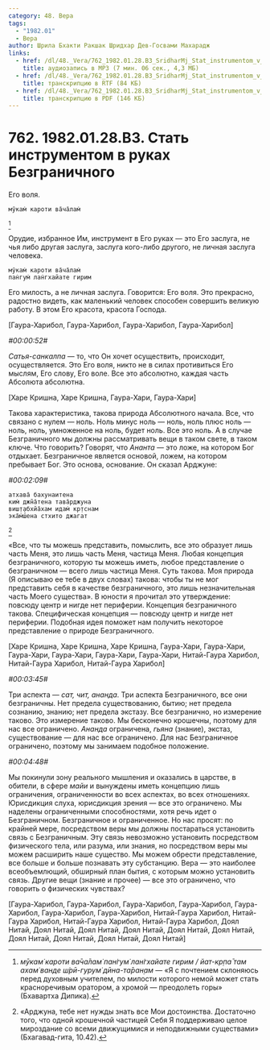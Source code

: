```yaml
---
category: 48. Вера
tags:
  - "1982.01"
  - Вера
author: Шрила Бхакти Ракшак Шридхар Дев-Госвами Махарадж
links:
  - href: /dl/48._Vera/762_1982.01.28.B3_SridharMj_Stat_instrumentom_v_rukah_Bezgranichnogo.mp3
    title: аудиозапись в MP3 (7 мин. 06 сек., 4,3 МБ)
  - href: /dl/48._Vera/762_1982.01.28.B3_SridharMj_Stat_instrumentom_v_rukah_Bezgranichnogo.rtf
    title: транскрипцию в RTF (84 КБ)
  - href: /dl/48._Vera/762_1982.01.28.B3_SridharMj_Stat_instrumentom_v_rukah_Bezgranichnogo.pdf
    title: транскрипцию в PDF (146 КБ)
---
```


# 762. 1982.01.28.B3. Стать инструментом в руках Безграничного

Его воля.

    мӯкам̇ кароти ва̄ча̄лам̇
[^_ftn1]

Орудие, избранное Им, инструмент в Его руках — это Его заслуга, не чья либо другая заслуга, заслуга кого-либо другого, не личная заслуга человека.

    мӯкам̇ кароти ва̄ча̄лам̇
    пан̇гум̇ лан̇гхайате гирим

Его милость, а не личная заслуга. Говорится: Его воля. Это прекрасно, радостно видеть, как маленький человек способен совершить великую работу. В этом Его красота, красота Господа.

[Гаура-Харибол, Гаура-Харибол, Гаура-Харибол, Гаура-Харибол]

*#00:00:52#*

*Сатья-санкалпа* — то, что Он хочет осуществить, происходит, осуществляется. Это Его воля, никто не в силах противиться Его мыслям, Его слову, Его воле. Все это абсолютно, каждая часть Абсолюта абсолютна.

[Харе Кришна, Харе Кришна, Гаура-Хари, Гаура-Хари]

Такова характеристика, такова природа Абсолютного начала. Все, что связано с нулем — ноль. Ноль минус ноль — ноль, ноль плюс ноль — ноль, ноль, умноженное на ноль, будет ноль. Все это ноль. А в случае Безграничного мы должны рассматривать вещи в таком свете, в таком ключе. Что говорить? Говорят, что *Ананта* — это ложе, на котором Бог отдыхает. Безграничное является основой, ложем, на котором пребывает Бог. Это основа, основание. Он сказал Арджуне:

*#00:02:09#*

    атхава̄ бахунаитена
    ким̇ джн̃а̄тена тава̄рджуна
    виш̣т̣абхйа̄хам идам̇ кр̣тснам
    эка̄м̇ш́ена стхито джагат
[^_ftn2]

«Все, что ты можешь представить, помыслить, все это образует лишь часть Меня, это лишь часть Меня, частица Меня. Любая концепция безграничного, которую ты можешь иметь, любое представление о безграничном — всего лишь частица Меня. Суть такова. Моя природа (Я описываю ее тебе в двух словах) такова: чтобы ты не мог представить себя в качестве безграничного, это лишь незначительная часть Моего существа». В юности я прочитал это утверждение: повсюду центр и нигде нет периферии. Концепция безграничного такова. Специфическая концепция — повсюду центр и нигде нет периферии. Подобная идея поможет нам получить некоторое представление о природе Безграничного.

[Харе Кришна, Харе Кришна, Харе Кришна, Гаура-Хари, Гаура-Хари, Гаура-Хари, Гаура-Хари, Гаура-Хари, Гаура-Хари, Нитай-Гаура Харибол, Нитай-Гаура Харибол, Нитай-Гаура Харибол]

*#00:03:45#*

Три аспекта — *сат, чит, ананда*. Три аспекта Безграничного, все они безграничны. Нет предела существованию, бытию; нет предела сознанию, знанию; нет предела экстазу. Все безгранично, но измерение таково. Это измерение таково. Мы бесконечно крошечны, поэтому для нас все ограничено. *Ананда* ограничена, *гьяна* (знание), экстаз, существование — для нас все ограничено. Для нас Безграничное ограничено, поэтому мы занимаем подобное положение.

*#00:04:48#*

Мы покинули зону реального мышления и оказались в царстве, в обители, в сфере *майи* и вынуждены иметь концепцию лишь ограничения, ограниченности во всех аспектах, во всех отношениях. Юрисдикция слуха, юрисдикция зрения — все это ограничено. Мы наделены ограниченными способностями, хотя речь идет о Безграничном. Безграничное и ограниченное. Но нас просят: по крайней мере, посредством веры мы должны постараться установить связь с Безграничным. Эту связь невозможно установить посредством физического тела, или разума, или знания, но посредством веры мы можем расширить наше существо. Мы можем обрести представление, все больше и больше познавать эту субстанцию. Вера — это наиболее всеобъемлющий, обширный план бытия, с которым можно установить связь. Другие вещи (знание и прочее) — все это ограничено, что говорить о физических чувствах?

[Гаура-Харибол, Гаура-Харибол, Гаура-Харибол, Гаура-Харибол, Гаура-Харибол, Гаура-Харибол, Гаура-Харибол, Нитай-Гаура Харибол, Нитай-Гаура Харибол, Нитай-Гаура Харибол, Нитай-Гаура Харибол, Доял Нитай, Доял Нитай, Доял Нитай, Доял Нитай, Доял Нитай, Доял Нитай, Доял Нитай, Доял Нитай, Доял Нитай, Доял Нитай]



[^_ftn1]: *мӯкам̇ кароти ва̄ча̄лам̇ пан̇гум̇ лан̇гхайате гирим / йат-кр̣па̄ там ахам̇ ванде ш́рӣ-гурум̇ дӣна-та̄ран̣ам* — «Я с почтением склоняюсь перед духовным учителем, по милости которого немой может стать красноречивым оратором, а хромой — преодолеть горы» (Бхавартха Дипика).

[^_ftn2]: «Арджуна, тебе нет нужды знать все Мои достоинства. Достаточно того, что одной крошечной частицей Себя Я поддерживаю целое мироздание со всеми движущимися и неподвижными существами» (Бхагавад-гита, 10.42).

